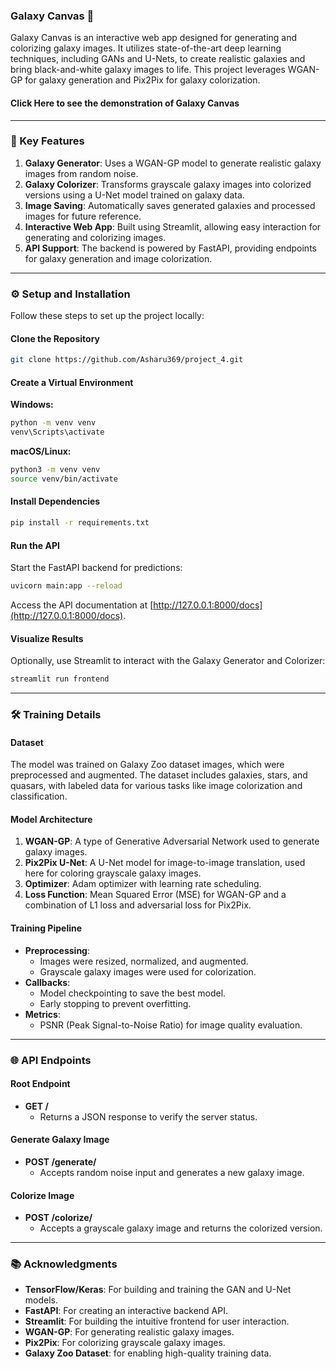 ### Galaxy Canvas 🌌
Galaxy Canvas is an interactive web app designed for generating and colorizing galaxy images. It utilizes state-of-the-art deep learning techniques, including GANs and U-Nets, to create realistic galaxies and bring black-and-white galaxy images to life. This project leverages WGAN-GP for galaxy generation and Pix2Pix for galaxy colorization.

#### Click Here to see the demonstration of Galaxy Canvas

---

### 🚀 Key Features
1. **Galaxy Generator**: Uses a WGAN-GP model to generate realistic galaxy images from random noise.
2. **Galaxy Colorizer**: Transforms grayscale galaxy images into colorized versions using a U-Net model trained on galaxy data.
3. **Image Saving**: Automatically saves generated galaxies and processed images for future reference.
4. **Interactive Web App**: Built using Streamlit, allowing easy interaction for generating and colorizing images.
5. **API Support**: The backend is powered by FastAPI, providing endpoints for galaxy generation and image colorization.

---

### ⚙️ Setup and Installation
Follow these steps to set up the project locally:

#### Clone the Repository
```bash
git clone https://github.com/Asharu369/project_4.git
```

#### Create a Virtual Environment
**Windows:**
```bash
python -m venv venv
venv\Scripts\activate
```

**macOS/Linux:**
```bash
python3 -m venv venv
source venv/bin/activate
```

#### Install Dependencies
```bash
pip install -r requirements.txt
```

#### Run the API
Start the FastAPI backend for predictions:
```bash
uvicorn main:app --reload
```
Access the API documentation at [http://127.0.0.1:8000/docs](http://127.0.0.1:8000/docs).

#### Visualize Results
Optionally, use Streamlit to interact with the Galaxy Generator and Colorizer:
```bash
streamlit run frontend
```

---

### 🛠️ Training Details

#### Dataset
The model was trained on Galaxy Zoo dataset images, which were preprocessed and augmented. The dataset includes galaxies, stars, and quasars, with labeled data for various tasks like image colorization and classification.

#### Model Architecture
1. **WGAN-GP**: A type of Generative Adversarial Network used to generate galaxy images.
2. **Pix2Pix U-Net**: A U-Net model for image-to-image translation, used here for coloring grayscale galaxy images.
3. **Optimizer**: Adam optimizer with learning rate scheduling.
4. **Loss Function**: Mean Squared Error (MSE) for WGAN-GP and a combination of L1 loss and adversarial loss for Pix2Pix.

#### Training Pipeline
- **Preprocessing**:
  - Images were resized, normalized, and augmented.
  - Grayscale galaxy images were used for colorization.
- **Callbacks**:
  - Model checkpointing to save the best model.
  - Early stopping to prevent overfitting.
- **Metrics**:
  - PSNR (Peak Signal-to-Noise Ratio) for image quality evaluation.

---

### 🌐 API Endpoints

#### Root Endpoint
- **GET /**
  - Returns a JSON response to verify the server status.

#### Generate Galaxy Image
- **POST /generate/**
  - Accepts random noise input and generates a new galaxy image.

#### Colorize Image
- **POST /colorize/**
  - Accepts a grayscale galaxy image and returns the colorized version.

---

### 📚 Acknowledgments
- **TensorFlow/Keras**: For building and training the GAN and U-Net models.
- **FastAPI**: For creating an interactive backend API.
- **Streamlit**: For building the intuitive frontend for user interaction.
- **WGAN-GP**: For generating realistic galaxy images.
- **Pix2Pix**: For colorizing grayscale galaxy images.
- **Galaxy Zoo Dataset**: for enabling high-quality training data.

